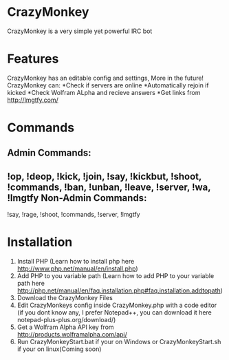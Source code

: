 CrazyMonkey
===========

CrazyMonkey is a very simple yet powerful IRC bot

Features
========
CrazyMonkey has an editable config and settings, More in the future!
CrazyMonkey can:
*Check if servers are online
*Automatically rejoin if kicked
*Check Wolfram ALpha and recieve answers
*Get links from http://lmgtfy.com/

Commands
========
Admin Commands:
---------------
!op, !deop, !kick, !join, !say, !kickbut, !shoot, !commands, !ban, !unban, !leave, !server, !wa, !lmgtfy
Non-Admin Commands:
-------------------
!say, !rage, !shoot, !commands, !server, !lmgtfy

Installation
============
1. Install PHP (Learn how to install php here http://www.php.net/manual/en/install.php)
2. Add PHP to you variable path (Learn how to add PHP to your variable path here http://php.net/manual/en/faq.installation.php#faq.installation.addtopath)
3. Download the CrazyMonkey Files
4. Edit CrazyMonkeys config inside CrazyMonkey.php with a code editor (if you dont know any, I prefer Notepad++, you can download it here notepad-plus-plus.org/download/)
5. Get a Wolfram Alpha API key from http://products.wolframalpha.com/api/
6. Run CrazyMonkeyStart.bat if your on Windows or CrazyMonkeyStart.sh if your on linux(Coming soon)
